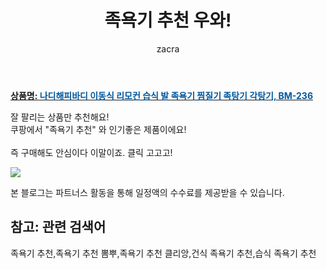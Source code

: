 ﻿---
layout: post
title:  "족욕기 추천 우와!"
author: zacra
categories: [ 아이템 ]
tags: [족욕기 추천,족욕기 추천 뽐뿌,족욕기 추천 클리앙,건식 족욕기 추천,습식 족욕기 추천]
image: https://static.coupangcdn.com/image/vendor_inventory/d039/cb162505f10884a27086368b7077a6cf306d67500c02da17d78ab22cb5c4.jpg 
description: "쿠팡에서 족욕기 추천 관련 상품으로 가장 잘팔리는 제품 중 하나라는 사실!!."
rating: 4.5
---

<a href="https://link.coupang.com/re/AFFSDP?lptag=AF8407795&pageKey=1584134478&itemId=2707779387&vendorItemId=70698047786&traceid=V0-153-15ca4dcb17c77b73"><b>상품명: <font color='#01579B'>나디해피바디 이동식 리모컨 습식 발 족욕기 찜질기 족탕기 각탕기, BM-236</font></b></a>

잘 팔리는 상품만 추천해요!<br/>
쿠팡에서 "족욕기 추천" 와 인기좋은 제품이에요!<br/><br/>
즉 구매해도 안심이다 이말이죠. 클릭 고고고! <br/>



<a href="https://link.coupang.com/re/AFFSDP?lptag=AF8407795&pageKey=1584134478&itemId=2707779387&vendorItemId=70698047786&traceid=V0-153-15ca4dcb17c77b73"><img src="https://thumbnail6.coupangcdn.com/thumbnails/remote/q89/image/vendor_inventory/4926/82904df5ab13e761c75601d0bf87bab0d55c4f6777b5ac9d36acf121a2a9.jpg"></a> 

본 블로그는 파트너스 활동을 통해 일정액의 수수료를 제공받을 수 있습니다.

## 참고: 관련 검색어    
족욕기 추천,족욕기 추천 뽐뿌,족욕기 추천 클리앙,건식 족욕기 추천,습식 족욕기 추천